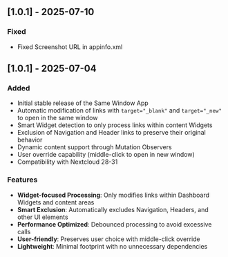 ## [1.0.1] - 2025-07-10

### Fixed
- Fixed Screenshot URL in appinfo.xml

## [1.0.1] - 2025-07-04

### Added
- Initial stable release of the Same Window App
- Automatic modification of links with `target="_blank"` and `target="_new"` to open in the same window
- Smart Widget detection to only process links within content Widgets
- Exclusion of Navigation and Header links to preserve their original behavior
- Dynamic content support through Mutation Observers
- User override capability (middle-click to open in new window)
- Compatibility with Nextcloud 28-31

### Features
- **Widget-focused Processing**: Only modifies links within Dashboard Widgets and content areas
- **Smart Exclusion**: Automatically excludes Navigation, Headers, and other UI elements
- **Performance Optimized**: Debounced processing to avoid excessive calls
- **User-friendly**: Preserves user choice with middle-click override
- **Lightweight**: Minimal footprint with no unnecessary dependencies
